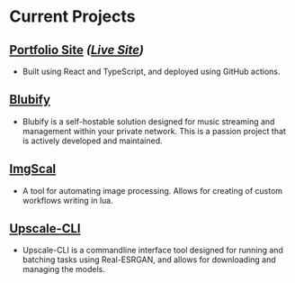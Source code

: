 
# Current Projects

## [Portfolio Site](https://github.com/ArtificialLegacy/personal_site) *([Live Site](https://jgoyer.tech/))*

* Built using React and TypeScript, and deployed using GitHub actions.

## [Blubify](https://github.com/ArtificialLegacy/blubify)

* Blubify is a self-hostable solution designed for music streaming and management within your private network. This is a passion project that is actively developed and maintained.

## [ImgScal](https://github.com/ArtificialLegacy/imgscal)

* A tool for automating image processing. Allows for creating of custom workflows writing in lua. 

## [Upscale-CLI](https://github.com/ArtificialLegacy/upscale-cli)

* Upscale-CLI is a commandline interface tool designed for running and batching tasks using Real-ESRGAN, and allows for downloading and managing the models.
